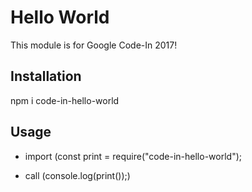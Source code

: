 # Hello World
This module is for Google Code-In 2017!

## Installation
npm i code-in-hello-world

## Usage

- import (const print = require("code-in-hello-world");

- call (console.log(print());)

